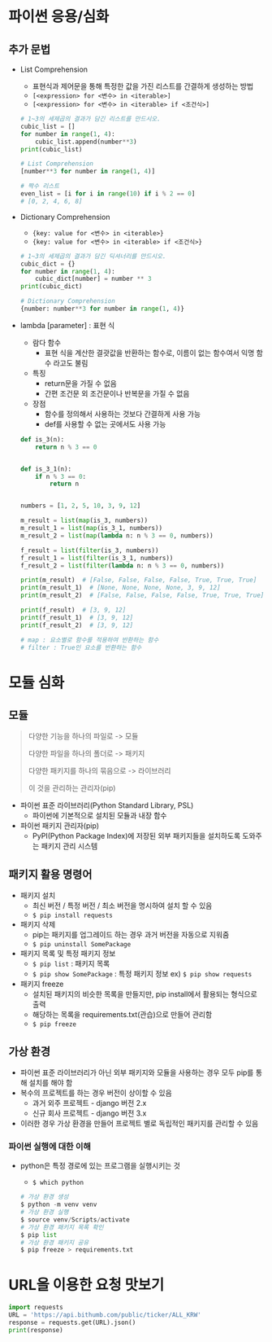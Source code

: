 # 파이썬 응용/심화

## 추가 문법

- List Comprehension

  - 표현식과 제어문을 통해 특정한 값을 가진 리스트를 간결하게 생성하는 방법
  - `[<expression> for <변수> in <iterable>]`
  - `[<expression> for <변수> in <iterable> if <조건식>]`

  ```python
  # 1~3의 세제곱의 결과가 담긴 리스트를 만드시오.
  cubic_list = []
  for number in range(1, 4):
      cubic_list.append(number**3)
  print(cubic_list)
  
  # List Comprehension
  [number**3 for number in range(1, 4)]
  
  # 짝수 리스트
  even_list = [i for i in range(10) if i % 2 == 0]
  # [0, 2, 4, 6, 8]
  ```

- Dictionary Comprehension

  - `{key: value for <변수> in <iterable>}`
  - `{key: value for <변수> in <iterable> if <조건식>}`

  ```python
  # 1~3의 세제곱의 결과가 담긴 딕셔너리를 만드시오.
  cubic_dict = {}
  for number in range(1, 4):
      cubic_dict[number] = number ** 3
  print(cubic_dict)
  
  # Dictionary Comprehension
  {number: number**3 for number in range(1, 4)}
  ```

- lambda [parameter] : 표현 식

  - 람다 함수
    - 표현 식을 계산한 결괏값을 반환하는 함수로, 이름이 없는 함수여서 익명 함수 라고도 불림
  - 특징
    - return문을 가질 수 없음
    - 간편 조건문 외 조건문이나 반복문을 가질 수 없음
  - 장점
    - 함수를 정의해서 사용하는 것보다 간결하게 사용 가능
    - def를 사용할 수 없는 곳에서도 사용 가능

  ```python
  def is_3(n):
      return n % 3 == 0
  
  
  def is_3_1(n):
      if n % 3 == 0:
          return n
  
  
  numbers = [1, 2, 5, 10, 3, 9, 12]
  
  m_result = list(map(is_3, numbers))
  m_result_1 = list(map(is_3_1, numbers))
  m_result_2 = list(map(lambda n: n % 3 == 0, numbers))
  
  f_result = list(filter(is_3, numbers))
  f_result_1 = list(filter(is_3_1, numbers))
  f_result_2 = list(filter(lambda n: n % 3 == 0, numbers))
  
  print(m_result)  # [False, False, False, False, True, True, True]
  print(m_result_1)  # [None, None, None, None, 3, 9, 12]
  print(m_result_2)  # [False, False, False, False, True, True, True]
  
  print(f_result)  # [3, 9, 12]
  print(f_result_1)  # [3, 9, 12]
  print(f_result_2)  # [3, 9, 12]
  
  # map : 요소별로 함수를 적용하여 반환하는 함수
  # filter : True인 요소를 반환하는 함수
  ```

  



# 모듈 심화

## 모듈

> 다양한 기능을 하나의 파일로 -> 모듈
>
> 다양한 파일을 하나의 폴더로 -> 패키지
>
> 다양한 패키지를 하나의 묶음으로 -> 라이브러리
>
> 이 것을 관리하는 관리자(pip)

- 파이썬 표준 라이브러리(Python Standard Library, PSL)
  - 파이썬에 기본적으로 설치된 모듈과 내장 함수
- 파이썬 패키지 관리자(pip)
  - PyPI(Python Package Index)에 저장된 외부 패키지들을 설치하도록 도와주는 패키지 관리 시스템



## 패키지 활용 명령어

- 패키지 설치
  - 최신 버전 / 특정 버전 / 최소 버전을 명시하여 설치 할 수 있음
  - `$ pip install requests`
- 패키지 삭제
  - pip는 패키지를 업그레이드 하는 경우 과거 버전을 자동으로 지워줌
  - `$ pip uninstall SomePackage`
- 패키지 목록 및 특정 패키지 정보
  - `$ pip list` : 패키지 목록
  - `$ pip show SomePackage` : 특정 패키지 정보 ex) `$ pip show requests`
- 패키지 freeze
  - 설치된 패키지의 비슷한 목록을 만들지만, pip install에서 활용되는 형식으로 출력
  - 해당하는 목록을 requirements.txt(관습)으로 만들어 관리함
  - `$ pip freeze`



## 가상 환경

- 파이썬 표준 라이브러리가 아닌 외부 패키지와 모듈을 사용하는 경우 모두 pip를 통해 설치를 해야 함
- 복수의 프로젝트를 하는 경우 버전이 상이할 수 있음
  - 과거 외주 프로젝트 - django 버전 2.x
  - 신규 회사 프로젝트 - django 버전 3.x
- 이러한 경우 가상 환경을 만들어 프로젝트 별로 독립적인 패키지를 관리할 수 있음



### 파이썬 실행에 대한 이해

- python은 특정 경로에 있는 프로그램을 실행시키는 것

  - `$ which python`

  ```python
  # 가상 환경 생성
  $ python -m venv venv
  # 가상 환경 실행
  $ source venv/Scripts/activate
  # 가상 환경 패키지 목록 확인
  $ pip list
  # 가상 환경 패키지 공유
  $ pip freeze > requirements.txt
  ```

  

# URL을 이용한 요청 맛보기

```python
import requests
URL = 'https://api.bithumb.com/public/ticker/ALL_KRW'
response = requests.get(URL).json()
print(response)
```

